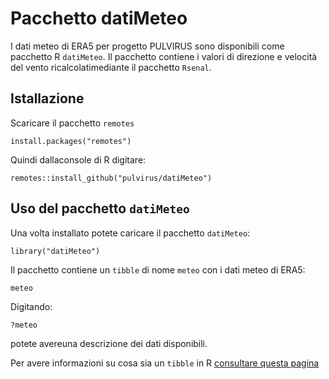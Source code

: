 # Pacchetto datiMeteo

I dati meteo di ERA5 per progetto PULVIRUS sono disponibili come pacchetto R `datiMeteo`. Il pacchetto contiene i valori di direzione e velocità del vento ricalcolatimediante il pacchetto `Rsenal`.

## Istallazione

Scaricare il pacchetto `remotes`

`
install.packages("remotes")
`

Quindi dallaconsole di R digitare:

`
remotes::install_github("pulvirus/datiMeteo")
`
## Uso del pacchetto `datiMeteo`

Una volta installato potete caricare il pacchetto `datiMeteo`:

`
library("datiMeteo")
`

Il pacchetto contiene un `tibble` di nome `meteo` con i dati meteo di ERA5:

`
meteo
`

Digitando:

`
?meteo
`

potete avereuna descrizione dei dati disponibili.

Per avere informazioni su cosa sia un `tibble` in R [consultare questa pagina](https://tibble.tidyverse.org/)


